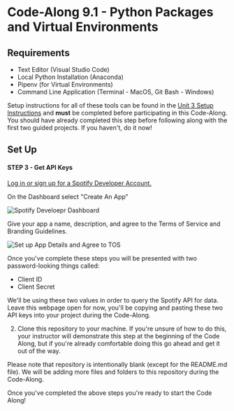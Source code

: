 # Code-Along 9.1 - Python Packages and Virtual Environments

## Requirements

- Text Editor (Visual Studio Code)
- Local Python Installation (Anaconda)
- Pipenv (for Virtual Environments)
- Command Line Application (Terminal - MacOS, Git Bash - Windows)

Setup instructions for all of these tools can be found in the [Unit 3 Setup Instructions](https://github.com/bloominstituteoftechnology/DS-Unit-3-Setup) and **must** be completed before participating in this Code-Along. You should have already completed this step before following along with the first two guided projects. If you haven't, do it now!

## Set Up

#### STEP 3 - Get API Keys

[Log in or sign up for a Spotify Developer Account.](https://developer.spotify.com/dashboard/)

On the Dashboard select "Create An App"

![Spotify Develoepr Dashboard](https://github.com/bloominstituteoftechnology/code_along_main/blob/main/DS_Core/Unit_3/Sprint_11/Code_Along_1/assets/spotify_dashboard.png)

Give your app a name, description, and agree to the Terms of Service and Branding Guidelines.

![Set up App Details and Agree to TOS](https://github.com/bloominstituteoftechnology/code_along_main/blob/main/DS_Core/Unit_3/Sprint_11/Code_Along_1/assets/create_an_app.png)

Once you've complete these steps you will be presented with two password-looking things called: 

- Client ID
- Client Secret

We'll be using these two values in order to query the Spotify API for data. Leave this webpage open for now, you'll be copying and pasting these two API keys into your project during the Code-Along.

2. Clone this repository to your machine. If you're unsure of how to do this, your instructor will demonstrate this step at the beginning of the Code Along, but if you're already comfortable doing this go ahead and get it out of the way. 

Please note that repository is intentionally blank (except for the README.md file). We will be adding more files and folders to this repository during the Code-Along. 

Once you've completed the above steps you're ready to start the Code Along!
